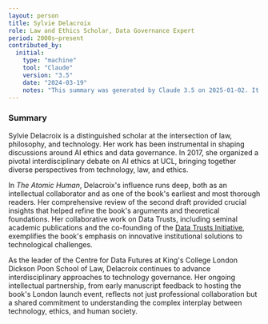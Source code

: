 ```yaml
---
layout: person
title: Sylvie Delacroix
role: Law and Ethics Scholar, Data Governance Expert
period: 2000s–present
contributed_by:
  initial:
    type: "machine"
    tool: "Claude"
    version: "3.5"
    date: "2024-03-19"
    notes: "This summary was generated by Claude 3.5 on 2025-01-02. It is based on input from Neil Lawrence about the individual's work and influence on the book."
---
```


<div class="machine-summary" markdown=1>

### Summary

Sylvie Delacroix is a distinguished scholar at the intersection of law, philosophy, and technology. Her work has been instrumental in shaping discussions around AI ethics and data governance. In 2017, she organized a pivotal interdisciplinary debate on AI ethics at UCL, bringing together diverse perspectives from technology, law, and ethics.

In *The Atomic Human*, Delacroix's influence runs deep, both as an intellectual collaborator and as one of the book's earliest and most thorough readers. Her comprehensive review of the second draft provided crucial insights that helped refine the book's arguments and theoretical foundations. Her collaborative work on Data Trusts, including seminal academic publications and the co-founding of the [Data Trusts Initiative](/initiatives/data-trusts/), exemplifies the book's emphasis on innovative institutional solutions to technological challenges.

As the leader of the Centre for Data Futures at King's College London Dickson Poon School of Law, Delacroix continues to advance interdisciplinary approaches to technology governance. Her ongoing intellectual partnership, from early manuscript feedback to hosting the book's London launch event, reflects not just professional collaboration but a shared commitment to understanding the complex interplay between technology, ethics, and human society. 

</div>
